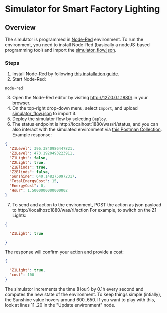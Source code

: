 # Simulator for Smart Factory Lighting

## Overview
The simulator is programmed in [Node-Red](https://nodered.org/) environment. To run the environment, you need to install Node-Red (basically a nodeJS-based programming tool) and import the [simulator_flow.json](simulator_flow.json).

### Steps
1. Install Node-Red by following [this installation guide](https://nodered.org/docs/getting-started/local). 
2. Start Node-Red:

```
node-red
```
3. Open the Node-Red editor by visiting http://127.0.0.1:1880/ in your browser.
4. On the top-right drop-down menu, select `Import`, and upload [simulator_flow.json](simulator_flow.json) to import it.
5. Deploy the simulator flow by selecting `Deploy`.
6. The status endpoint is http://localhost:1880/was/rl/status, and you can also interact with the simulated environment via [this Postman Collection](https://api.postman.com/collections/2431802-4079c966-22d8-4a24-ac9a-aeb5ec4c7568?access_key=PMAT-01H07GH3N6KJ75VX0E0Z3N03T3). Example response:

```json
{
  "Z1Level": 396.3840986447821,
  "Z2Level": 473.1920493223911,
  "Z1Light": false,
  "Z2Light": true,
  "Z1Blinds": true,
  "Z2Blinds": false,
  "Sunshine": 640.1482750972317,
  "TotalEnergyCost": 15,
  "EnergyCost": 0,
  "Hour": 1.5000000000000002
}
```

7. To send and action to the environment, POST the action as json payload to http://localhost:1880/was/rl/action
For example, to switch on the Z1 Lights:

```json
{

  "Z1Light": true

}
```

The response will confirm your action and provide a cost:

```json
{

  "Z1Light": true,
  "cost": 100
}
```

The simulator increments the time (Hour) by 0.1h every second and computes the new state of the environment. To keep things simple (intially), the Sunshine value hovers around 600..650. If you want to play with this, look at lines 11..20 in the "Update environment" node.
